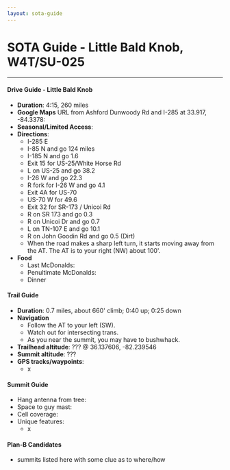 ```yaml
---
layout: sota-guide
---
```

# SOTA Guide - Little Bald Knob, W4T/SU-025
--------------------------------------------------------
#### Drive Guide - Little Bald Knob

* **Duration**: 4:15, 260 miles
* **Google Maps** URL from Ashford Dunwoody Rd and I-285 at 33.917, -84.3378: 
* **Seasonal/Limited Access**:
* **Directions**:
    * I-285 E
    * I-85 N and go 124 miles
    * I-185 N and go 1.6
    * Exit 15 for US-25/White Horse Rd
    * L on US-25 and go 38.2
    * I-26 W and go 22.3
    * R fork for I-26 W and go 4.1
    * Exit 4A for US-70
    * US-70 W for 49.6
    * Exit 32 for SR-173 / Unicoi Rd
    * R on SR 173 and go 0.3
    * R on Unicoi Dr and go 0.7
    * L on TN-107 E and go 10.1
    * R on John Goodin Rd and go 0.5 (Dirt)
    * When the road makes a sharp left turn, it starts moving away from the AT.  The AT is to your right (NW) about 100'.
* **Food**
    * Last McDonalds: 
    * Penultimate McDonalds: 
    * Dinner

#### Trail Guide

* **Duration**: 0.7 miles, about 660' climb; 0:40 up; 0:25 down
* **Navigation**
    * Follow the AT to your left (SW).
    * Watch out for intersecting trans.
    * As you near the summit, you may have to bushwhack.
* **Trailhead altitude**: ??? @ 36.137606, -82.239546
* **Summit altitude**: ???
* **GPS tracks/waypoints**:
    * x

#### Summit Guide

* Hang antenna from tree:
* Space to guy mast:
* Cell coverage:
* Unique features:
    * x

#### Plan-B Candidates

* summits listed here with some clue as to where/how
